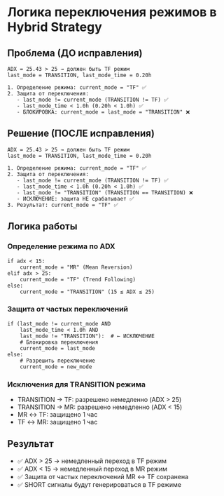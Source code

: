 # Логика переключения режимов в Hybrid Strategy

## Проблема (ДО исправления)
```
ADX = 25.43 > 25 → должен быть TF режим
last_mode = TRANSITION, last_mode_time = 0.20h

1. Определение режима: current_mode = "TF" ✅
2. Защита от переключения:
   - last_mode != current_mode (TRANSITION != TF) ✅
   - last_mode_time < 1.0h (0.20h < 1.0h) ✅
   - БЛОКИРОВКА: current_mode = last_mode = "TRANSITION" ❌
```

## Решение (ПОСЛЕ исправления)
```
ADX = 25.43 > 25 → должен быть TF режим
last_mode = TRANSITION, last_mode_time = 0.20h

1. Определение режима: current_mode = "TF" ✅
2. Защита от переключения:
   - last_mode != current_mode (TRANSITION != TF) ✅
   - last_mode_time < 1.0h (0.20h < 1.0h) ✅
   - last_mode != "TRANSITION" (TRANSITION == TRANSITION) ❌
   - ИСКЛЮЧЕНИЕ: защита НЕ срабатывает ✅
3. Результат: current_mode = "TF" ✅
```

## Логика работы

### Определение режима по ADX
```
if adx < 15:
    current_mode = "MR" (Mean Reversion)
elif adx > 25:
    current_mode = "TF" (Trend Following)
else:
    current_mode = "TRANSITION" (15 ≤ ADX ≤ 25)
```

### Защита от частых переключений
```
if (last_mode != current_mode AND 
    last_mode_time < 1.0h AND 
    last_mode != "TRANSITION"):  # ← ИСКЛЮЧЕНИЕ
    # Блокировка переключения
    current_mode = last_mode
else:
    # Разрешить переключение
    current_mode = new_mode
```

### Исключения для TRANSITION режима
- TRANSITION → TF: разрешено немедленно (ADX > 25)
- TRANSITION → MR: разрешено немедленно (ADX < 15)
- MR ↔ TF: защищено 1 час
- TF ↔ MR: защищено 1 час

## Результат
- ✅ ADX > 25 → немедленный переход в TF режим
- ✅ ADX < 15 → немедленный переход в MR режим
- ✅ Защита от частых переключений MR ↔ TF сохранена
- ✅ SHORT сигналы будут генерироваться в TF режиме
